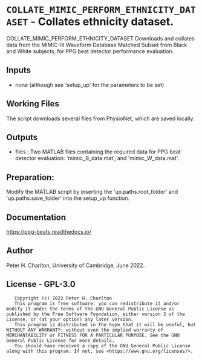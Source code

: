 # `COLLATE_MIMIC_PERFORM_ETHNICITY_DATASET` - Collates ethnicity dataset.
COLLATE_MIMIC_PERFORM_ETHNICITY_DATASET  Downloads and collates data from the MIMIC-III
Waveform Database Matched Subset from Black and White subjects, for PPG beat
detector performance evaluation.

##  Inputs
+   none (although see 'setup_up' for the parameters to be set)
    
##  Working Files
The script downloads several files from PhysioNet, which are saved locally.

##  Outputs
+   files : Two MATLAB files containing the required data for PPG beat detector evaluation: 'mimic_B_data.mat', and 'mimic_W_data.mat'.
    
##  Preparation:
Modify the MATLAB script by inserting the 'up.paths.root_folder' and 'up.paths.save_folder' into the setup_up function.

##  Documentation
<https://ppg-beats.readthedocs.io/>

##  Author
Peter H. Charlton, University of Cambridge, June 2022.

##  License - GPL-3.0
       Copyright (c) 2022 Peter H. Charlton
       This program is free software: you can redistribute it and/or modify it under the terms of the GNU General Public License as published by the Free Software Foundation, either version 3 of the License, or (at your option) any later version.
       This program is distributed in the hope that it will be useful, but WITHOUT ANY WARRANTY; without even the implied warranty of MERCHANTABILITY or FITNESS FOR A PARTICULAR PURPOSE. See the GNU General Public License for more details.
       You should have received a copy of the GNU General Public License along with this program. If not, see <https://www.gnu.org/licenses/>.
